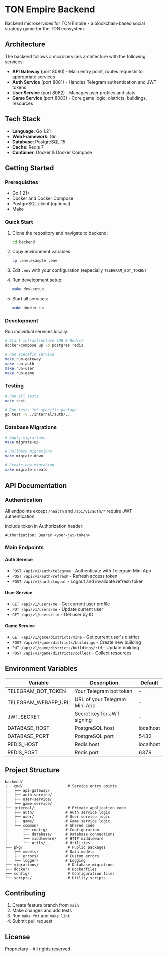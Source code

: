 # TON Empire Backend

Backend microservices for TON Empire - a blockchain-based social strategy game for the TON ecosystem.

## Architecture

The backend follows a microservices architecture with the following services:

- **API Gateway** (port 8080) - Main entry point, routes requests to appropriate services
- **Auth Service** (port 8081) - Handles Telegram authentication and JWT tokens
- **User Service** (port 8082) - Manages user profiles and stats
- **Game Service** (port 8083) - Core game logic, districts, buildings, resources

## Tech Stack

- **Language**: Go 1.21
- **Web Framework**: Gin
- **Database**: PostgreSQL 15
- **Cache**: Redis 7
- **Container**: Docker & Docker Compose

## Getting Started

### Prerequisites

- Go 1.21+
- Docker and Docker Compose
- PostgreSQL client (optional)
- Make

### Quick Start

1. Clone the repository and navigate to backend:
   ```bash
   cd backend
   ```

2. Copy environment variables:
   ```bash
   cp .env.example .env
   ```

3. Edit `.env` with your configuration (especially `TELEGRAM_BOT_TOKEN`)

4. Run development setup:
   ```bash
   make dev-setup
   ```

5. Start all services:
   ```bash
   make docker-up
   ```

### Development

Run individual services locally:

```bash
# Start infrastructure (DB & Redis)
docker-compose up -d postgres redis

# Run specific service
make run-gateway
make run-auth
make run-user
make run-game
```

### Testing

```bash
# Run all tests
make test

# Run tests for specific package
go test -v ./internal/auth/...
```

### Database Migrations

```bash
# Apply migrations
make migrate-up

# Rollback migrations
make migrate-down

# Create new migration
make migrate-create
```

## API Documentation

### Authentication

All endpoints except `/health` and `/api/v1/auth/*` require JWT authentication.

Include token in Authorization header:
```
Authorization: Bearer <your-jwt-token>
```

### Main Endpoints

#### Auth Service
- `POST /api/v1/auth/telegram` - Authenticate with Telegram Mini App
- `POST /api/v1/auth/refresh` - Refresh access token
- `POST /api/v1/auth/logout` - Logout and invalidate refresh token

#### User Service
- `GET /api/v1/users/me` - Get current user profile
- `PUT /api/v1/users/me` - Update current user
- `GET /api/v1/users/:id` - Get user by ID

#### Game Service
- `GET /api/v1/game/districts/mine` - Get current user's district
- `POST /api/v1/game/districts/buildings` - Create new building
- `PUT /api/v1/game/districts/buildings/:id` - Update building
- `POST /api/v1/game/districts/collect` - Collect resources

## Environment Variables

| Variable | Description | Default |
|----------|-------------|---------|
| TELEGRAM_BOT_TOKEN | Your Telegram bot token | - |
| TELEGRAM_WEBAPP_URL | URL of your Telegram Mini App | - |
| JWT_SECRET | Secret key for JWT signing | - |
| DATABASE_HOST | PostgreSQL host | localhost |
| DATABASE_PORT | PostgreSQL port | 5432 |
| REDIS_HOST | Redis host | localhost |
| REDIS_PORT | Redis port | 6379 |

## Project Structure

```
backend/
├── cmd/                    # Service entry points
│   ├── api-gateway/
│   ├── auth-service/
│   ├── user-service/
│   └── game-service/
├── internal/               # Private application code
│   ├── auth/              # Auth service logic
│   ├── user/              # User service logic
│   ├── game/              # Game service logic
│   └── common/            # Shared code
│       ├── config/        # Configuration
│       ├── database/      # Database connections
│       ├── middleware/    # HTTP middleware
│       └── utils/         # Utilities
├── pkg/                    # Public packages
│   ├── models/            # Data models
│   ├── errors/            # Custom errors
│   └── logger/            # Logging
├── migrations/             # Database migrations
├── docker/                 # Dockerfiles
├── config/                 # Configuration files
└── scripts/                # Utility scripts
```

## Contributing

1. Create feature branch from `main`
2. Make changes and add tests
3. Run `make fmt` and `make lint`
4. Submit pull request

## License

Proprietary - All rights reserved